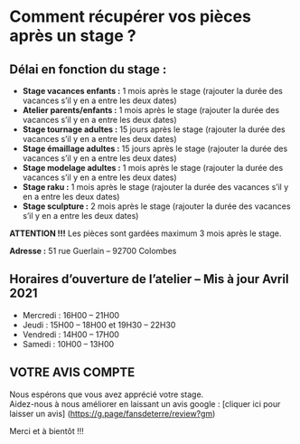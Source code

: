 # Comment récupérer vos pièces après un stage ?

## Délai en fonction du stage :
- **Stage vacances enfants :** 1 mois après le stage (rajouter la durée des vacances s’il y en a entre les deux dates)
- **Atelier parents/enfants :** 1 mois après le stage (rajouter la durée des vacances s’il y en a entre les deux dates)
- **Stage tournage adultes :** 15 jours après le stage (rajouter la durée des vacances s’il y en a entre les deux dates)
- **Stage émaillage adultes :** 15 jours après le stage (rajouter la durée des vacances s’il y en a entre les deux dates)
- **Stage modelage adultes :** 1 mois après le stage (rajouter la durée des vacances s’il y en a entre les deux dates)
- **Stage raku :** 1 mois après le stage (rajouter la durée des vacances s’il y en a entre les deux dates)
- **Stage sculpture :**  2 mois après le stage (rajouter la durée des vacances s’il y en a entre les deux dates)

**ATTENTION !!!** Les pièces sont gardées maximum 3 mois après le stage.

**Adresse :** 51 rue Guerlain – 92700 Colombes

## Horaires d’ouverture de l’atelier – Mis à jour Avril 2021
- Mercredi : 16H00 – 21H00
- Jeudi : 15H00 – 18H00 et 19H30 – 22H30
- Vendredi : 14H00 – 17H00
- Samedi : 10H00 – 13H00

## VOTRE AVIS COMPTE
Nous espérons que vous avez apprécié votre stage.  
Aidez-nous à nous améliorer en laissant un avis google : [cliquer ici pour laisser un avis] (https://g.page/fansdeterre/review?gm)  

Merci et à bientôt !!!



